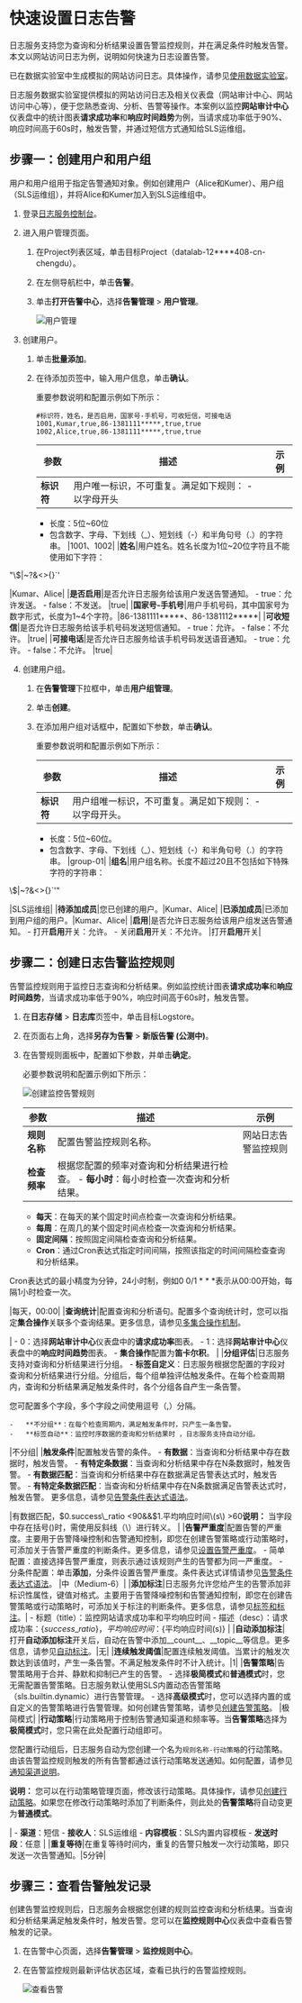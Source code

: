 # 快速设置日志告警

日志服务支持您为查询和分析结果设置告警监控规则，并在满足条件时触发告警。本文以网站访问日志为例，说明如何快速为日志设置告警。

已在数据实验室中生成模拟的网站访问日志。具体操作，请参见[使用数据实验室](/cn.zh-CN/应用中心（App）/数据实验室/使用数据实验室.md)。

日志服务数据实验室提供模拟的网站访问日志及相关仪表盘（网站审计中心、网站访问中心等），便于您熟悉查询、分析、告警等操作。本案例以监控**网站审计中心**仪表盘中的统计图表**请求成功率**和**响应时间趋势**为例，当请求成功率低于90%、响应时间高于60s时，触发告警，并通过短信方式通知给SLS运维组。

## 步骤一：创建用户和用户组

用户和用户组用于指定告警通知对象。例如创建用户（Alice和Kumer）、用户组（SLS运维组），并将Alice和Kumer加入到SLS运维组中。

1.  登录[日志服务控制台](https://sls.console.aliyun.com)。

2.  进入用户管理页面。

    1.  在Project列表区域，单击目标Project（datalab-12\*\*\*\*408-cn-chengdu）。

    2.  在左侧导航栏中，单击**告警**。

    3.  单击**打开告警中心**，选择**告警管理** \> **用户管理**。

        ![用户管理](https://static-aliyun-doc.oss-accelerate.aliyuncs.com/assets/img/zh-CN/3148059161/p254178.png)

3.  创建用户。

    1.  单击**批量添加**。

    2.  在待添加页签中，输入用户信息，单击**确认**。

        重要参数说明和配置示例如下所示：

        ```
        #标识符，姓名，是否启用，国家号-手机号，可收短信，可接电话
        1001,Kumar,true,86-1381111*****,true,true
        1002,Alice,true,86-1381111*****,true,true
        ```

        |参数|描述|示例|
        |--|--|--|
        |**标识符**|用户唯一标识，不可重复。满足如下规则：        -   以字母开头
        -   长度：5位~60位
        -   包含数字、字母、下划线（\_）、短划线（-）和半角句号（.）的字符串。
|1001、1002|
        |**姓名**|用户姓名。姓名长度为1位~20位字符且不能使用如下字符：

"\\$\|~?&<\>\{\}\`'

|Kumar、Alice|
        |**是否启用**|是否允许日志服务给该用户发送告警通知。        -   true：允许发送。
        -   false：不发送。
|true|
        |**国家号-手机号**|用户手机号码，其中国家号为数字形式，长度为1~4个字符。|86-1381111\*\*\*\*\*、86-1381112\*\*\*\*\*|
        |**可收短信**|是否允许日志服务给该手机号码发送短信通知。        -   true：允许。
        -   false：不允许。
|true|
        |**可接电话**|是否允许日志服务给该手机号码发送语音通知。        -   true：允许。
        -   false：不允许。
|true|

4.  创建用户组。

    1.  在**告警管理**下拉框中，单击**用户组管理**。

    2.  单击**创建**。

    3.  在添加用户组对话框中，配置如下参数，单击**确认**。

        重要参数说明和配置示例如下所示：

        |参数|描述|示例|
        |--|--|--|
        |**标识符**|用户组唯一标识，不可重复。满足如下规则：        -   以字母开头。
        -   长度：5位~60位。
        -   包含数字、字母、下划线（\_）、短划线（-）和半角句号（.）的字符串。
|group-01|
        |**组名**|用户组名称。长度不超过20且不包括如下特殊字符的字符串：

\\$\|~?&<\>\{\}\`'"

|SLS运维组|
        |**待添加成员**|您已创建的用户。|Kumar、Alice|
        |**已添加成员**|已添加到用户组的用户。|Kumar、Alice|
        |**启用**|是否允许日志服务给该用户组发送告警通知。        -   打开**启用**开关：允许。
        -   关闭**启用**开关：不允许。
|打开**启用**开关|


## 步骤二：创建日志告警监控规则

告警监控规则用于监控日志查询和分析结果。例如监控统计图表**请求成功率**和**响应时间趋势**，当请求成功率低于90%，响应时间高于60s时，触发告警。

1.  在**日志存储** \> **日志库**页签中，单击目标Logstore。

2.  在页面右上角，选择**另存为告警** \> **新版告警 \(公测中\)**。

3.  在告警规则面板中，配置如下参数，并单击**确定**。

    必要参数说明和配置示例如下所示：

    ![创建监控告警规则](https://static-aliyun-doc.oss-accelerate.aliyuncs.com/assets/img/zh-CN/2088620261/p253647.png)

    |参数|描述|示例|
    |--|--|--|
    |**规则名称**|配置告警监控规则名称。|网站日志告警监控规则|
    |**检查频率**|根据您配置的频率对查询和分析结果进行检查。    -   **每小时**：每小时检查一次查询和分析结果。
    -   **每天**：在每天的某个固定时间点检查一次查询和分析结果。
    -   **每周**：在周几的某个固定时间点检查一次查询和分析结果。
    -   **固定间隔**：按照固定间隔检查查询和分析结果。
    -   **Cron**：通过Cron表达式指定时间间隔，按照该指定的时间间隔检查查询和分析结果。

Cron表达式的最小精度为分钟，24小时制，例如0 0/1 \* \* \*表示从00:00开始，每隔1小时检查一次。

|每天，00:00|
    |**查询统计**|配置查询和分析语句。配置多个查询统计时，您可以指定**集合操作**关联多个查询结果。更多信息，请参见[多集合操作机制](/cn.zh-CN/告警（新版）/告警监控/协同监控/多集合操作机制.md)。

|    -   0：选择**网站审计中心**仪表盘中的**请求成功率**图表。
    -   1：选择**网站审计中心**仪表盘中的**响应时间趋势**图表。
    -   **集合操作**配置为**笛卡尔积**。 |
    |**分组评估**|日志服务支持对查询和分析结果进行分组。    -   **标签自定义**：日志服务根据您配置的字段对查询和分析结果进行分组。分组后，每个组单独评估触发条件。在每个检查周期内，查询和分析结果满足触发条件时，各个分组各自产生一条告警。

您可配置多个字段，多个字段之间使用逗号（,）分隔。

    -   **不分组**：在每个检查周期内，满足触发条件时，只产生一条告警。
    -   **标签自动**：监控时序数据的查询和分析结果时 ，日志服务支持自动分组。
|不分组|
    |**触发条件**|配置触发告警的条件。    -   **有数据**：当查询和分析结果中存在数据时，触发告警。
    -   **有特定条数据**：当查询和分析结果中存在N条数据时，触发告警。
    -   **有数据匹配**：当查询和分析结果中存在数据满足告警表达式时，触发告警。
    -   **有特定条数据匹配**：当查询和分析结果中存在N条数据满足告警表达式时，触发告警。
更多信息，请参见[告警条件表达式语法](/cn.zh-CN/可视化与告警/告警/参考信息/告警条件表达式语法.md)。

|有数据匹配，$0.success\_ratio <90&&$1.平均响应时间\\\(s\\\) \>60**说明：** 当字段中存在括号\(\)时，需使用反斜线（\\）进行转义。 |
    |**告警严重度**|配置告警的严重度。主要用于告警降噪控制和告警通知控制，即您在创建告警策略或行动策略时，可添加关于告警严重度的判断条件。更多信息，请参见[设置告警严重度](/cn.zh-CN/告警（新版）/告警监控/监控规则编排/设置告警严重度.md)。    -   简单配置：直接选择告警严重度，则表示通过该规则产生的告警都为同一严重度。
    -   分条件配置：单击**添加**，分条件设置告警严重度。条件表达式详情请参见[告警条件表达式语法](/cn.zh-CN/可视化与告警/告警/参考信息/告警条件表达式语法.md)。
|中（Medium-6）|
    |**添加标注**|日志服务允许您给产生的告警添加非标识性属性，键值对格式。主要用于告警降噪控制和告警通知控制，即您在创建告警策略或行动策略时，可添加关于标注的判断条件。更多信息，请参见[标签和标注](/cn.zh-CN/告警（新版）/告警监控/监控规则编排/标签和标注.md)。|    -   标题（title）：监控网站请求成功率和平均响应时间
    -   描述（desc）：请求成功率：$\{success\_ratio\}，平均响应时间：$\{平均响应时间\(s\)\} |
    |**自动添加标注**|打开**自动添加标注**开关后，自动在告警中添加\_\_count\_\_、\_\_topic\_\_等信息。更多信息，请参见[自动标注](/cn.zh-CN/告警（新版）/告警监控/监控规则编排/标签和标注.md)。|无|
    |**连续触发阈值**|配置连续触发阈值。当累计的触发次数达到该值时，产生一条告警。不满足触发条件时不计入统计。|1|
    |**告警策略**|告警策略用于合并、静默和抑制已产生的告警。    -   选择**极简模式**和**普通模式**时，您无需配置告警策略。日志服务默认使用SLS内置动态告警策略（sls.builtin.dynamic）进行告警管理。
    -   选择**高级模式**时，您可以选择内置的或自定义的告警策略进行告警管理。如何创建告警策略，请参见[创建告警策略](/cn.zh-CN/告警（新版）/告警管理/创建告警策略.md)。
|极简模式|
    |**行动策略**|行动策略用于控制告警通知渠道和频率等。当**告警策略**选择为**极简模式**时，您只需在此处配置行动组即可。

您配置行动组后，日志服务自动为您创建一个名为`规则名称-行动策略`的行动策略。由该告警监控规则触发的所有告警都通过该行动策略发送通知。如何配置，请参见[通知渠道说明](/cn.zh-CN/告警（新版）/通知管理/通知渠道/通知渠道说明.md)。

**说明：** 您可以在行动策略管理页面，修改该行动策略。具体操作，请参见[创建行动策略](/cn.zh-CN/告警（新版）/通知管理/创建行动策略.md)。如果您在修改行动策略时添加了判断条件，则此处的**告警策略**将自动变更为**普通模式**。

|    -   **渠道**：短信
    -   **接收人**：SLS运维组
    -   **内容模板**：SLS内置内容模板
    -   **发送时段**：任意 |
    |**重复等待**|在重复等待时间内，重复的告警只触发一次行动策略，即只发送一次告警通知。|5分钟|


## 步骤三：查看告警触发记录

创建告警监控规则后，日志服务会根据您创建的规则监控查询和分析结果。当查询和分析结果满足触发条件时，触发告警。您可以在**监控规则中心**仪表盘中查看告警触发的记录。

1.  在告警中心页面，选择**告警管理** \> **监控规则中心**。

2.  在告警监控规则最新评估状态区域，查看已执行的告警监控规则。

    ![查看告警](https://static-aliyun-doc.oss-accelerate.aliyuncs.com/assets/img/zh-CN/5029059161/p253652.png)


